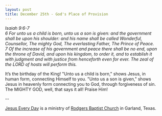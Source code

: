 ```yaml
---
layout: post
title: December 25th - God's Place of Provision
---
```


_Isaiah 9:6-7  
6 For unto us a child is born, unto us a son is given: and the
government shall be upon his shoulder: and his name shall be called
Wonderful, Counsellor, The mighty God, The everlasting Father, The
Prince of Peace.  
7 Of the increase of his government and peace there shall be no end,
upon the throne of David, and upon his kingdom, to order it, and to
establish it with judgment and with justice from henceforth even for
ever. The zeal of the LORD of hosts will perform this._

It&rsquo;s the birthday of the King! "Unto us a child is born,"
shows Jesus, in human form, connecting Himself to you. "Unto us a son
is given," shows Jesus in heavenly form connecting you to God, through
forgiveness of sin. The MIGHTY GOD, well, that says it all! Praise
Him!

 --

<a href=http://jesuseveryday.net>Jesus Every Day</a> is a ministry of <a href=http://rodgersbaptist.net>Rodgers Baptist Church</a> in Garland, Texas.
